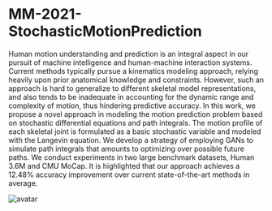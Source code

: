 # MM-2021-StochasticMotionPrediction
Human motion understanding and prediction is an integral aspect in our pursuit of machine intelligence and human-machine interaction systems. Current methods typically pursue a kinematics modeling approach, relying heavily upon prior anatomical knowledge and constraints. However, such an approach is hard to generalize to different skeletal model representations, and also tends to be inadequate in accounting for the dynamic range and complexity of motion, thus hindering predictive accuracy. In this work, we propose a novel approach in modeling the motion prediction problem  based on stochastic differential equations and path integrals. The motion profile of each skeletal joint is formulated as a basic stochastic variable and modeled with the Langevin equation. We develop a strategy of employing GANs to simulate path integrals that amounts to optimizing over possible future paths. We conduct experiments in two large benchmark datasets, Human 3.6M and CMU MoCap. It is highlighted that our approach achieves a 12.48% accuracy improvement over current state-of-the-art methods in average.

![avatar](https://github.com/herolvkd/MM-2021-StochasticMotionPrediction/blob/main/Objective.png)
